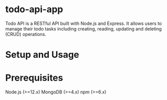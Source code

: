 # todo-api-app
Todo API is a RESTful API built with Node.js and Express. It allows users to manage their todo tasks including creating, reading, updating and deleting (CRUD) operations.

# Setup and Usage
# Prerequisites
Node.js (>=12.x)
MongoDB (>=4.x)
npm (>=6.x)

